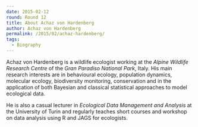 ```yaml
---
date: 2015-02-12
round: Round 12
title: About Achaz von Hardenberg
author: Achaz von Hardenberg
permalink: /2015/02/achaz-hardenberg/
tags:
  - Biography
---  
```

Achaz von Hardenberg is a wildlife ecologist working at the *Alpine Wildlife Research Centre* of the *Gran Paradiso National Park*, Italy. 
His main research interests are in behavioural ecology, population dynamics, molecular ecology, biodiversity monitoring, conservation and in the application of both Bayesian and classical statistical approaches to model ecological data.  
  
He is also a casual lecturer in *Ecological Data Management and Analysis* at the University of Turin 
and regularly teaches short courses and workshop on data analysis using R and JAGS for ecologists.   
  
  
